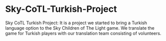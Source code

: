 # Sky-CoTL-Turkish-Project
Sky CoTL Turkish Project: It is a project we started to bring a Turkish language option to the Sky Children of The Light game. We translate the game for Turkish players with our translation team consisting of volunteers.
